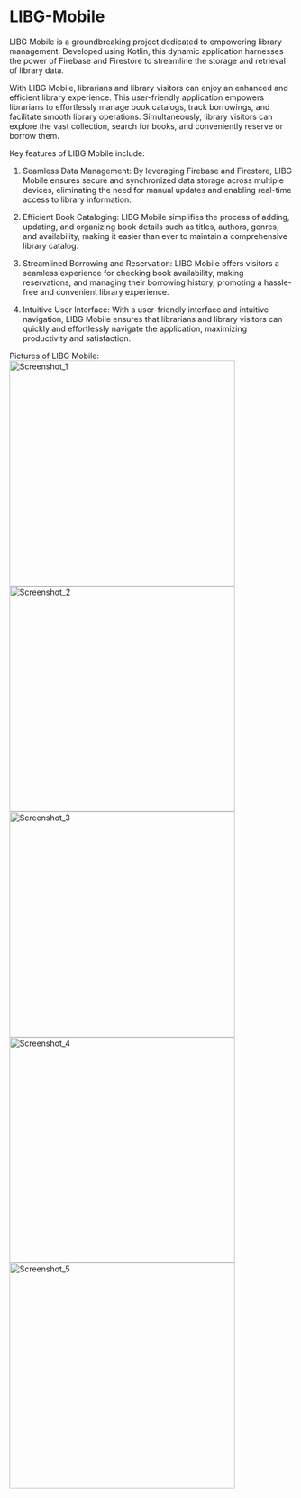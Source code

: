 # LIBG-Mobile
LIBG Mobile is a groundbreaking project dedicated to empowering library management. Developed using Kotlin, this dynamic application harnesses the power of Firebase and Firestore to streamline the storage and retrieval of library data.

With LIBG Mobile, librarians and library visitors can enjoy an enhanced and efficient library experience. This user-friendly application empowers librarians to effortlessly manage book catalogs, track borrowings, and facilitate smooth library operations. Simultaneously, library visitors can explore the vast collection, search for books, and conveniently reserve or borrow them.

Key features of LIBG Mobile include:

1. Seamless Data Management: By leveraging Firebase and Firestore, LIBG Mobile ensures secure and synchronized data storage across multiple devices, eliminating the need for manual updates and enabling real-time access to library information.

2. Efficient Book Cataloging: LIBG Mobile simplifies the process of adding, updating, and organizing book details such as titles, authors, genres, and availability, making it easier than ever to maintain a comprehensive library catalog.

3. Streamlined Borrowing and Reservation: LIBG Mobile offers visitors a seamless experience for checking book availability, making reservations, and managing their borrowing history, promoting a hassle-free and convenient library experience.

4. Intuitive User Interface: With a user-friendly interface and intuitive navigation, LIBG Mobile ensures that librarians and library visitors can quickly and effortlessly navigate the application, maximizing productivity and satisfaction.

Pictures of LIBG Mobile: <br>
<img src="https://github.com/gin614pham/LIBG-Mobile/assets/49158465/4333aa0e-f349-4e93-8693-7375e23fdf33" width="400" alt="Screenshot_1">
<img src="https://github.com/gin614pham/LIBG-Mobile/assets/49158465/05d04101-8f62-4815-b35c-54dc65baaa43" width="400" alt="Screenshot_2">
<img src="https://github.com/gin614pham/LIBG-Mobile/assets/49158465/19f5baa6-15ab-416a-8b8a-b9dde4fd956f" width="400" alt="Screenshot_3">
<img src="https://github.com/gin614pham/LIBG-Mobile/assets/49158465/4eb49e1c-d0fe-4210-88ea-017889a213d8" width="400" alt="Screenshot_4">
<img src="https://github.com/gin614pham/LIBG-Mobile/assets/49158465/c9d7aaf5-1e8e-4261-84ee-30089f903d9e" width="400" alt="Screenshot_5">
